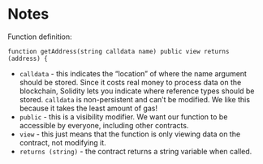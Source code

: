 # Notes

Function definition:

```sol
function getAddress(string calldata name) public view returns (address) {
```

- `calldata` - this indicates the “location” of where the name argument should be stored. Since it costs real money to process data on the blockchain, Solidity lets you indicate where reference types should be stored. `calldata` is non-persistent and can’t be modified. We like this because it takes the least amount of gas!
- `public` - this is a visibility modifier. We want our function to be accessible by everyone, including other contracts.
- `view` - this just means that the function is only viewing data on the contract, not modifying it.
- `returns (string)` - the contract returns a string variable when called.
